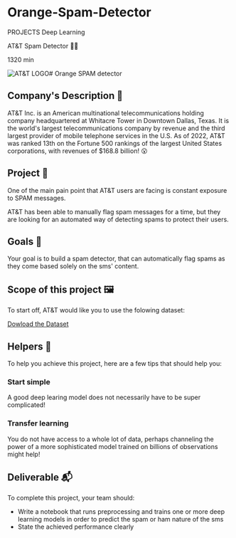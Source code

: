 # Orange-Spam-Detector


PROJECTS Deep Learning

AT&T Spam Detector 🕵️‍♀️

1320 min

![AT&T LOGO](https://full-stack-assets.s3.eu-west-3.amazonaws.com/M08-deep-learning/AT%26T_logo_2016.svg)# Orange SPAM detector

## Company's Description 📇

AT\&T Inc. is an American multinational telecommunications holding company headquartered at Whitacre Tower in Downtown Dallas, Texas. It is the world's largest telecommunications company by revenue and the third largest provider of mobile telephone services in the U.S. As of 2022, AT\&T was ranked 13th on the Fortune 500 rankings of the largest United States corporations, with revenues of $168.8 billion! 😮

## Project 🚧

One of the main pain point that AT\&T users are facing is constant exposure to SPAM messages.

AT\&T has been able to manually flag spam messages for a time, but they are looking for an automated way of detecting spams to protect their users.

## Goals 🎯

Your goal is to build a spam detector, that can automatically flag spams as they come based solely on the sms' content.

## Scope of this project 🖼️

To start off, AT\&T would like you to use the folowing dataset:

[Dowload the Dataset](https://full-stack-bigdata-datasets.s3.eu-west-3.amazonaws.com/Deep+Learning/project/spam.csv)

## Helpers 🦮

To help you achieve this project, here are a few tips that should help you:

### Start simple

A good deep learing model does not necessarily have to be super complicated!

### Transfer learning

You do not have access to a whole lot of data, perhaps channeling the power of a more sophisticated model trained on billions of observations might help!

## Deliverable 📬

To complete this project, your team should:

* Write a notebook that runs preprocessing and trains one or more deep learning models in order to predict the spam or ham nature of the sms
* State the achieved performance clearly
